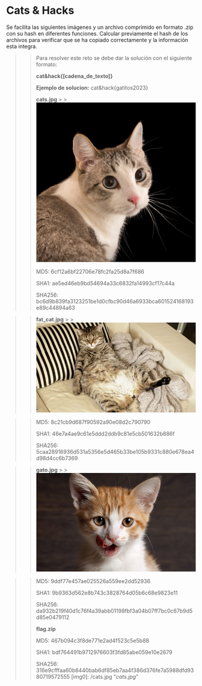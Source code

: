 # **Cats & Hacks**

Se facilita las siguientes imágenes y un archivo comprimido en formato .zip con su hash en diferentes funciones. Calcular previamente el hash de los archivos para verificar que se ha copiado correctamente y la información esta integra.

> > Para resolver este reto se debe dar la solución con el siguiente formato:
> >
> > **cat&hack{[cadena_de_texto]}**
> >
> > **Ejemplo de solucion:** cat&hack{gatitos2023}
> >
> > **cats.jpg** > > ![cats.jpg](/cats.jpg)
> >
> > MD5: 6cf12a6bf22706e78fc2fa25d8a7f686
> >
> > SHA1: ae5ed46eb9bd54694a33c6832fa14993cf17c44a
> >
> > SHA256: bc6d9b839fa3123251be1d0cfbc90d46a6933bca601524168193e89c44894a63

> > **fat_cat.jpg** > > ![fat_cat.jpg](/fat_cat.jpg)

> > MD5: 8c21cb9d687f90592a90e08d2c790790
> >
> > SHA1: 46e7a4ae9c61e5ddd2ddb9c81e5cb501632b886f
> >
> > SHA256: 5caa28916936d531a5356e5d465b33be105b9331c880e678ea4d98d4cc6b7369

> > **gato.jpg** > > ![gato.jpg](/gato.jpg)

> > MD5: 9ddf77e457ae025526a559ee2dd52936
> >
> > SHA1: 9b9363d562e8b743c3828764d05b6c68e9823e11
> >
> > SHA256: da932b219f40d1c76f4a39abb01198fbf3a04b07ff7bc0c67b9d5d85e0479112
> >
> > **flag.zip**
> >
> > MD5: 467b094c3f8de771e2ad4f523c5e5b88
> >
> > SHA1: bdf764491b9712976603f3fd85abe059e10e2679
> >
> > SHA256: 316e9cfffaa60b8440bab6df85eb7aa4f386d376fe7a5988dfd9380719572555
> > [img0]: /cats.jpg "_cats.jpg_"
